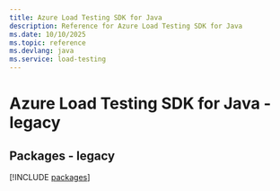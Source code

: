```yaml
---
title: Azure Load Testing SDK for Java
description: Reference for Azure Load Testing SDK for Java
ms.date: 10/10/2025
ms.topic: reference
ms.devlang: java
ms.service: load-testing
---
```

# Azure Load Testing SDK for Java - legacy
## Packages - legacy
[!INCLUDE [packages](load-testing-index.md)]